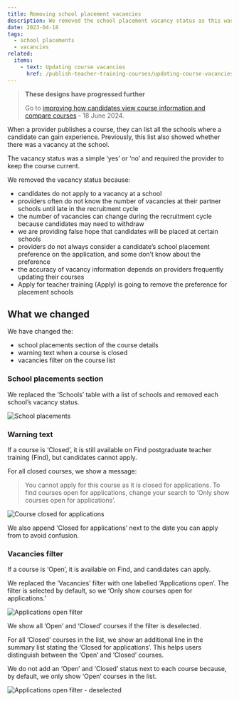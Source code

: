 ```yaml
---
title: Removing school placement vacancies
description: We removed the school placement vacancy status as this was misleading for candidates
date: 2023-04-18
tags:
  - school placements
  - vacancies
related:
  items:
    - text: Updating course vacancies
      href: /publish-teacher-training-courses/updating-course-vacancies/
---
```


> **These designs have progressed further**
>
> Go to [improving how candidates view course information and compare courses](/find-teacher-training/improving-course-pages/) - 18 June 2024.

When a provider publishes a course, they can list all the schools where a candidate can gain experience. Previously, this list also showed whether there was a vacancy at the school.

The vacancy status was a simple ‘yes’ or ‘no’ and required the provider to keep the course current.

We removed the vacancy status because:

- candidates do not apply to a vacancy at a school
- providers often do not know the number of vacancies at their partner schools until late in the recruitment cycle
- the number of vacancies can change during the recruitment cycle because candidates may need to withdraw
- we are providing false hope that candidates will be placed at certain schools
- providers do not always consider a candidate’s school placement preference on the application, and some don’t know about the preference
- the accuracy of vacancy information depends on providers frequently updating their courses
- Apply for teacher training (Apply) is going to remove the preference for placement schools

## What we changed

We have changed the:

- school placements section of the course details
- warning text when a course is closed
- vacancies filter on the course list

### School placements section

We replaced the ‘Schools’ table with a list of schools and removed each school’s vacancy status.

![School placements](school-placements.png "School placements")

### Warning text

If a course is ‘Closed’, it is still available on Find postgraduate teacher training (Find), but candidates cannot apply.

For all closed courses, we show a message:

> You cannot apply for this course as it is closed for applications. To find courses open for applications, change your search to ‘Only show courses open for applications’.

![Course closed for applications](warning-message.png "Course closed for applications")

We also append ‘Closed for applications’ next to the date you can apply from to avoid confusion.

### Vacancies filter

If a course is ‘Open’, it is available on Find, and candidates can apply.

We replaced the ‘Vacancies’ filter with one labelled ‘Applications open’. The filter is selected by default, so we ‘Only show courses open for applications.’

![Applications open filter](applications-open-filter.png "Applications open filter")

We show all ‘Open’ and ‘Closed’ courses if the filter is deselected.

For all ‘Closed’ courses in the list, we show an additional line in the summary list stating the ‘Closed for applications’. This helps users distinguish between the ‘Open’ and ‘Closed’ courses.

We do not add an ‘Open’ and ‘Closed’ status next to each course because, by default, we only show ‘Open’ courses in the list.

![Applications open filter - deselected](applications-open-filter--unchecked.png "Applications open filter - deselected")
